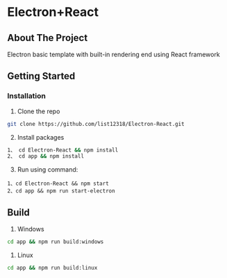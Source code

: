 # Electron+React

<!-- ABOUT THE PROJECT -->

## About The Project

Electron basic template with built-in rendering end using React framework

<!-- GETTING STARTED -->

## Getting Started

### Installation

1. Clone the repo

```sh
git clone https://github.com/list12318/Electron-React.git
```

2. Install packages

```sh
1、 cd Electron-React && npm install
2、 cd app && npm install
```

3. Run using command:

```
1、cd Electron-React && npm start
2、cd app && npm run start-electron
```

## Build

1. Windows

```sh
cd app && npm run build:windows
```

1. Linux

```sh
cd app && npm run build:linux
```
